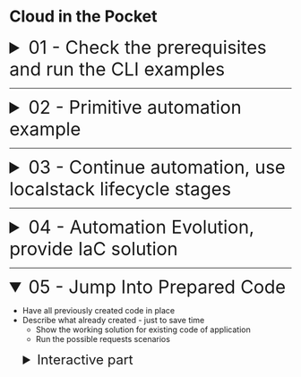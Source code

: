 # Cloud in the Pocket

<details name="branch">
    <summary style="font-size: 32px;">01 - Check the prerequisites and run the CLI examples</summary>

* Show the initial code and explain it
  * Check that all prerequisites are installed
      * [Docker](https://docs.docker.com/engine/install/)
      * [aws-cli](https://docs.aws.amazon.com/cli/latest/userguide/getting-started-install.html)
      * [awslocal](https://docs.localstack.cloud/user-guide/integrations/aws-cli/#localstack-aws-cli-awslocal)
        ```shell
          echo "Docker: $(docker -v)" && \
          echo "AWS-CLI: $(aws --version)"&& \
          echo "AWS-LOCAL: $(awslocal --version)"
        ```
      * [aws credentials and profiles created](https://docs.aws.amazon.com/cli/v1/userguide/cli-configure-files.html)
        ```shell
          cat ~/.aws/config && cat ~/.aws/credentials
        ```
      * [localstack account created and activated hobby plan](https://app.localstack.cloud/workspace/members)

<details style="margin-inline-start:24px">
    <summary style="font-size: 24px">Interactive Part</summary>

* Create directory for docker
    * Add the services into docker-compose for postgres and localstack.
    * Add .env file for postgres
    * Add helper scripts into root package.json
    * Start the docker services
    * Show the `cli` examples of the bucket creation

```shell
  awslocal s3 mb s3://test-bucket
```

```shell
  awslocal s3 ls
```

```shell
  awslocal s3 cp "${PWD}/ecosystem.config.cjs" s3://test-bucket/ecosystem.config.cjs
```

```shell
  awslocal s3 cp s3://test-bucket/ecosystem.config.cjs -
```

```shell
  awslocal s3 cp s3://test-bucket/ecosystem.config.cjs ecosystem.config_downloaded.cjs 
```

```shell
  awslocal s3 rb s3://test-bucket --force
```

_Proof that such kind of work is ok to know the basics of aws cli
but completely not sufficient to deal with complex infrastructure settings_
</details>
</details>

---

<details name="branch">
    <summary style="font-size: 32px;">02 - Primitive automation example</summary>

* Describe `scripts` directory created in the root of the project

<details style="margin-inline-start:24px">
 <summary style="font-size: 24px">Interactive Part</summary>

### Interactive part

* Run all scripts related to the api gateway in `/scripts` directory in a sequence
* Describe and show with example of pre-created script for API Gateway why it is not optimal

</details>
</details>

---

<details name="branch">
    <summary style="font-size: 32px">03 - Continue automation, use localstack lifecycle stages</summary>

### Work with LocalStack lifecycle stages and hooks

```
/etc
└── localstack
    └── init
        ├── boot.d           <-- executed in the container before localstack starts
        ├── ready.d          <-- executed when localstack becomes ready
        ├── shutdown.d       <-- executed when localstack shuts down
        └── start.d          <-- executed when localstack starts up
```

<details style="margin-inline-start:24px">
 <summary style="font-size: 24px;">Interactive part</summary>

* Update `docker-compose.yaml` to have the localstack scripts directory mounted
* Move there some scripts and describe how this stuff works
  ```shell
      mkdir docker/localstack_scripts && cp -R scripts/[1-3]_*.sh docker/localstack_scripts
  ```
* Make all files in `localstack_scripts` directory executable by running 
  ```shell
    chmod -R +x docker/localstack_scripts
  ```
* Show why this already a better solution but still there is a room for improvement

</details>
</details>

---

<details name="branch">
<summary style="font-size: 32px">04 - Automation Evolution, provide IaC solution</summary>

* Introduce the __CDK__
  * Explain what is this
  * Check the prerequisites

```shell
   echo "CDK - $(cdk --version)" &&
   echo "CDK-LOCAL - $(cdklocal --version)"

```

<details style="margin-inline-start:24px">
<summary style="font-size: 24px">Interactive part</summary>

* Init the cdk application 
  ```shell
     mkdir cdk-infra && cd cdk-infra && cdk init app --language typescript --generate-only
  ```
* Jump to the source for a bit
* Install all dependencies
* export profile variable `export AWS_PROFILE=localstack`
* build the project `npm run build`
* run basic commands like `cdklocal bootstrap`, `cdklocal synth`, `cdklocal deploy`, `cdklocal destory`

</details>
</details>

---


<details name="branch" open>
    <summary style="font-size: 32px">05 - Jump Into Prepared Code</summary>

* Have all previously created code in place
* Describe what already created - just to save time
    * Show the working solution for existing code of application
    * Run the possible requests scenarios

<details style="margin-inline-start:24px">
  <summary style="font-size: 24px">Interactive part</summary>

### Let's implement the next missing functionality

1. Add possibility to users to update information about them
    1. PUT method in users lambda
    2. Add resources in ApiGateway
    3. Update integrations if needed
    4. ... check for other steps and annotate them
    5. Rebuild CDK-LOCAL
2. Protect existing routes / lambdas using Lambda Authorizer ![Secure-API-Gateway-b-Figure-1.png](presentation/img/Secure-API-Gateway-b-Figure-1.png)
    1. Create Lambda to validate the request
    2. Describe what the policies are
    3. Update ApiGateway configuration
    4. Rebuild CDK-LOCAL
3. Add possibility to store the attachments
    1. Create Attachments lambda
    2. Explain the flow of the file upload form the user and S3 perspective. Explain the constraints of the ApiGateway
       and Lambda

   ![Secure-API-Gateway-b-Figure-1.png](presentation/img/Secure-API-Gateway-b-Figure-1.png)
</details>
</details>
